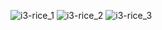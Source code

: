 ![i3-rice_1](https://user-images.githubusercontent.com/94763660/231411379-5fe07ee1-210e-4ba7-894b-98d208449978.png)
![i3-rice_2](https://user-images.githubusercontent.com/94763660/231411404-0a679655-2a12-4623-bdbd-37322bbba028.png)
![i3-rice_3](https://user-images.githubusercontent.com/94763660/231411419-a5dcfa90-956d-45a0-becf-b10d19284389.png)
